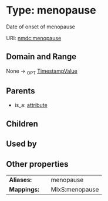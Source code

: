
# Type: menopause


Date of onset of menopause

URI: [nmdc:menopause](https://microbiomedata/meta/menopause)


## Domain and Range

None ->  <sub>OPT</sub> [TimestampValue](TimestampValue.md)

## Parents

 *  is_a: [attribute](attribute.md)

## Children


## Used by


## Other properties

|  |  |  |
| --- | --- | --- |
| **Aliases:** | | menopause |
| **Mappings:** | | MIxS:menopause |

